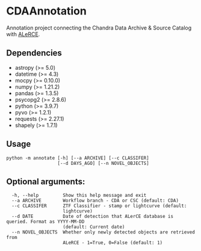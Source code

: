 # CDAAnnotation
Annotation project connecting the Chandra Data Archive &amp; Source Catalog with [ALeRCE](http://alerce.science/).

## Dependencies
- astropy (>= 5.0)
- datetime (>= 4.3)
- mocpy (>= 0.10.0)
- numpy (>= 1.21.2)
- pandas (>= 1.3.5)
- psycopg2 (>= 2.8.6)
- python (>= 3.9.7)
- pyvo (>= 1.2.1)
- requests (>= 2.27.1)
- shapely (>= 1.7.1)

## Usage
```
python -m annotate [-h] [--a ARCHIVE] [--c CLASSIFER]
                   [--d DAYS_AGO] [--n NOVEL_OBJECTS]
```

## Optional arguments:
```
  -h, --help         Show this help message and exit
  --a ARCHIVE        Workflow branch - CDA or CSC (default: CDA)
  --c CLASSIFER      ZTF Classifier - stamp or lightcurve (default:
                     lightcurve)
  --d DATE           Date of detection that ALerCE database is queried. Format as YYYY-MM-DD
                     (default: Current date)
  --n NOVEL_OBJECTS  Whether only newly detected objects are retrieved from
                     ALeRCE - 1=True, 0=False (default: 1)
```
